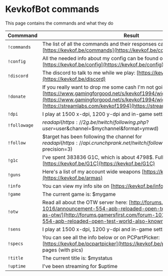# KevkofBot commands

This page contains the commands and what they do

|Commmand|Result|
|--------|------|
| `!commands` | The list of all the commands and their responses can be seen on [https://kevkof.be/commands](https://kevkof.be/commands) |
| `!config` | All the needed info about my config can be found on [https://kevkof.be/config](https://kevkof.be/config) |
| `!discord` | The discord to talk to me while we play: [https://kevkof.be/discord](https://kevkof.be/discord) |
| `!donate` | If you really want to drop me some cash I'm not going to stop you. [https://www.gamingforgood.net/s/kevkof1994/widget](https://www.gamingforgood.net/s/kevkof1994/widget) or [https://streamlabs.com/kevkof1994](https://streamlabs.com/kevkof1994) |
| `!dpi` | I play at 1500 x-dpi, 1200 y-dpi and in-game settings 23.04 and 0.3 |
| `!followage` | $readapi(https://2g.be/twitch/following.php?user=$user&channel=$mychannel&format=ymwd) |
| `!follow` | $target has been following the channel for  $readapi(https://api.crunchprank.net/twitch/followage/$mychannel/$target?precision=3) |
| `!g1c` | I've spent 383836 G1C, which is about 4798$. Full info on [https://kevkof.be/G1C](https://kevkof.be/G1C) |
| `!guns` | Here's a list of my account wide weapons [https://kevkof.be/armas](https://kevkof.be/armas) |
| `!info` | You can view my info site on [https://kevkof.be/info](https://kevkof.be/info) |
| `!game` | The current game is: $mygame |
| `!otw` | Read all about the OTW server here: [http://forums.gamersfirst.com/forum-1016/announcement-554-apb-reloaded-open-test-world-also-known-as-otw/](http://forums.gamersfirst.com/forum-1016/announcement-554-apb-reloaded-open-test-world-also-known-as-otw/) |
| `!sens` | I play at 1500 x-dpi, 1200 y-dpi and in-game settings 23.04 and 0.3 |
| `!specs` | You can see all the info below or on PCPartPicker: [https://kevkof.be/pcpartpicker](https://kevkof.be/pcpartpicker) or my Info pages (with pics) |
| `!title` | The current title is: $mystatus |
| `!uptime` | I've been streaming for $uptime |
